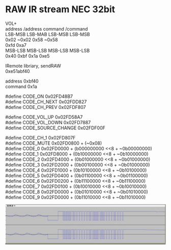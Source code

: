 # RAW IR stream NEC 32bit  

VOL+  
address /address command /command   
LSB-MSB LSB-MAB  LSB-MSB LSB-MSB  
0x02    ~0x02    0x58    ~0x58  
         0xfd             0xa7   
MSB-LSB  MSB-LSB MSB-LSB  MSB-LSB  
0x40     0xbf    0x1a     0xe5  

IRemote libriary, sendRAW  
0xe51abf40  

address 0xbf40  
command 0x1a  



#define CODE_ON       0x02FD48B7  
#define CODE_CH_NEXT  0x02FDD827  
#define CODE_CH_PREV  0x02FDF807  

#define CODE_VOL_UP   0x02FD58A7  
#define CODE_VOL_DOWN 0x02FD7887  
#define CODE_SOURCE_CHANGE 0x02FDF00F  

#define CODE_CH_1     0x02FD807F  
#define CODE_MUTE     0x02FD0800 + (~0x08)  
#define CODE_0        0x02FD0000 + (b000000000 <<8 + ~0b00000000)  
#define CODE_1        0x02FD8000 + (0b10000000 <<8 + ~0b10000000)  
#define CODE_2        0x02FD4000 + (0b01000000 <<8 + ~0b01000000)  
#define CODE_3        0x02FD2000 + (0b00100000 <<8 + ~0b01000000)  
#define CODE_4        0x02FD1000 + (0b10100000 <<8 + ~0b10100000)  
#define CODE_5        0x02FD0400 + (0b01100000 <<8 + ~0b01100000)  
#define CODE_6        0x02FD0200 + (0b11100000 <<8 + ~0b11100000)  
#define CODE_7        0x02FD0100 + (0b10010000 <<8 + ~0b10010000)  
#define CODE_8        0x02FD0000 + (0b01010000 <<8 + ~0b01010000)  
#define CODE_9        0x02FD0000 + (0b11010000 <<8 + ~0b11010000)  


![TOSHIBA_REGZA_mute.JPG](TOSHIBA_REGZA_mute.JPG)  
